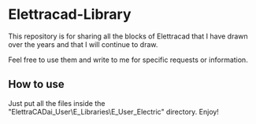# Elettracad-Library
This repository is for sharing all the blocks of Elettracad that I have drawn over the years and that I will continue to draw.

Feel free to use them and write to me for specific requests or information.

## How to use
Just put all the files inside the "ElettraCADai_User\E_Libraries\E_User_Electric" directory.
Enjoy!
